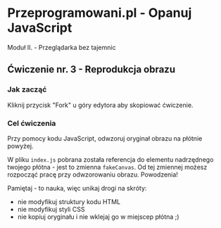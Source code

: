 # Przeprogramowani.pl - Opanuj JavaScript

Moduł II. - Przeglądarka bez tajemnic

## Ćwiczenie nr. 3 - Reprodukcja obrazu

### Jak zacząć

Kliknij przycisk "Fork" u góry edytora aby skopiować ćwiczenie.

### Cel ćwiczenia

Przy pomocy kodu JavaScript, odwzoruj oryginał obrazu na płótnie powyżej.

W pliku `index.js` pobrana została referencja do elementu nadrzędnego twojego płótna - jest to zmienna `fakeCanvas`. Od tej zmiennej możesz rozpocząć pracę przy odwzorowaniu obrazu. Powodzenia!

Pamiętaj - to nauka, więc unikaj drogi na skróty:

* nie modyfikuj struktury kodu HTML
* nie modyfikuj styli CSS
* nie kopiuj oryginału i nie wklejaj go w miejscep płótna ;)